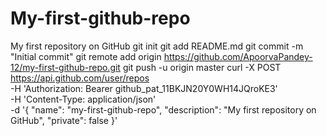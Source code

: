 # My-first-github-repo
My first repository on GitHub
git init
git add README.md
git commit -m "Initial commit"
git remote add origin https://github.com/ApoorvaPandey-12/my-first-github-repo.git
git push -u origin master
curl -X POST \
  https://api.github.com/user/repos \
  -H 'Authorization: Bearer  github_pat_11BKJN20Y0WH14JQroKE3' \
  -H 'Content-Type: application/json' \
  -d '{
        "name": "my-first-github-repo",
        "description": "My first repository on GitHub",
        "private": false
      }'
